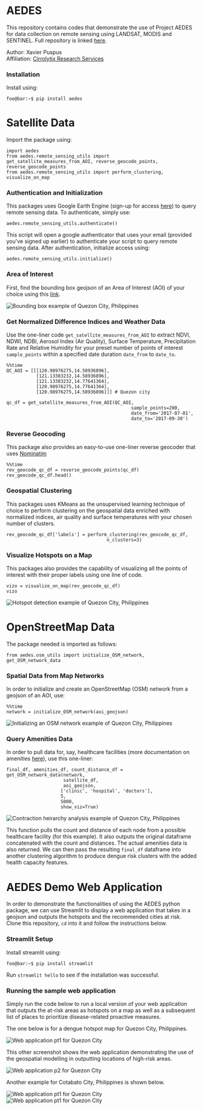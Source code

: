 # AEDES

This repository contains codes that demonstrate the use of Project AEDES for data collection on remote sensing using LANDSAT, MODIS and SENTINEL. Full repository is linked [here](https://github.com/xmpuspus/aedes).

Author: Xavier Puspus  
Affiliation: [Cirrolytix Research Services](cirrolytix.com)

### Installation


Install using:

```console
foo@bar:~$ pip install aedes
```



# Satellite Data

Import the package using:

```
import aedes
from aedes.remote_sensing_utils import get_satellite_measures_from_AOI, reverse_geocode_points, reverse_geocode_points
from aedes.remote_sensing_utils import perform_clustering, visualize_on_map
```

### Authentication and Initialization
This packages uses Google Earth Engine (sign-up for access [here](https://earthengine.google.com/signup/)) to query remote sensing data. To authenticate, simply use:

```
aedes.remote_sensing_utils.authenticate()
```

This script will open a google authenticator that uses your email (provided you've signed up earlier) to authenticate your script to query remote sensing data. After authentication, initialize access using:

```
aedes.remote_sensing_utils.initialize()
```

### Area of Interest

First, find the bounding box geojson of an Area of Interest (AOI) of your choice using this [link](https://boundingbox.klokantech.com/).

![Bounding box example of Quezon City, Philippines](bbox.png)

### Get Normalized Difference Indices and Weather Data

Use the one-liner code `get_satellite_measures_from_AOI` to extract NDVI, NDWI, NDBI, Aerosol Index (Air Quality), Surface Temperature, Precipitation Rate and Relative Humidity for your preset number of points of interest `sample_points` within a specified date duration `date_from` to `date_to`.

```
%%time
QC_AOI = [[[120.98976275,14.58936896],
           [121.13383232,14.58936896],
           [121.13383232,14.77641364],
           [120.98976275,14.77641364],
           [120.98976275,14.58936896]]] # Quezon city

qc_df = get_satellite_measures_from_AOI(QC_AOI, 
                                              sample_points=200, 
                                              date_from='2017-07-01', 
                                              date_to='2017-09-30')
```

### Reverse Geocoding

This package also provides an easy-to-use one-liner reverse geocoder that uses [Nominatim](https://nominatim.org/)

```
%%time
rev_geocode_qc_df = reverse_geocode_points(qc_df)
rev_geocode_qc_df.head()
```

### Geospatial Clustering

This packages uses KMeans as the unsupervised learning technique of choice to perform clustering on the geospatial data enriched with normalized indices, air quality and surface temperatures with your chosen number of clusters.

```
rev_geocode_qc_df['labels'] = perform_clustering(rev_geocode_qc_df, 
                                     n_clusters=3)
```

### Visualize Hotspots on a Map

This packages also provides the capability of visualizing all the points of interest with their proper labels using one line of code.

```
vizo = visualize_on_map(rev_geocode_qc_df)
vizo
```

![Hotspot detection example of Quezon City, Philippines](sample_hotspots.png)

# OpenStreetMap Data


The package needed is imported as follows:

```
from aedes.osm_utils import initialize_OSM_network, get_OSM_network_data
```

### Spatial Data from Map Networks

In order to initialize and create an OpenStreetMap (OSM) network from a geojson of an AOI, use:


```
%%time
network = initialize_OSM_network(aoi_geojson)
```
![Initializing an OSM network example of Quezon City, Philippines](sample_osm_init.png)


### Query Amenities Data 

In order to pull data for, say, healthcare facilities (more documentation on amenities [here](https://wiki.openstreetmap.org/wiki/Map_features#Amenity)), use this one-liner:

```
final_df, amenities_df, count_distance_df = get_OSM_network_data(network,
                     satellite_df,
                     aoi_geojson,
                    ['clinic', 'hospital', 'doctors'],
                    5,
                    5000,
                    show_viz=True)
```

![Contraction heirarchy analysis example of Quezon City, Philippines](sample_osm_ch.png)

This function pulls the count and distance of each node from a possible healthcare facility (for this example). It also outputs the original dataframe concatenated with the count and distances. The actual amenities data is also returned. We can then pass the resulting `final_df` dataframe into another clustering algorithm to produce dengue risk clusters with the added health capacity features.


# AEDES Demo Web Application

In order to demonstrate the functionalities of using the AEDES python package, we can use Streamlit to display a web application that takes in a geojson and outputs the hotspots and the recommended cities at risk. Clone this repository, `cd` into it and follow the instructions below.

### Streamlit Setup

Install streamlit using:

```console
foo@bar:~$ pip install streamlit
```

Run `streamlit hello` to see if the installation was successful.

### Running the sample web application 

Simply run the code below to run a local version of your web application that outputs the at-risk areas as hotspots on a map as well as a subsequent list of places to prioritize disease-related proactive measures.  

The one below is for a dengue hotspot map for Quezon City, Philippines.

![Web application pt1 for Quezon City](sample_web_app_pt1_qc.png)

This other screenshot shows the web application demonstrating the use of the geospatial modelling in outputting locations of high-risk areas.

![Web application p2 for Quezon City](sample_web_app_pt2_qc.png)

Another example for Cotabato City, Philippines is shown below.


![Web application pt1 for Quezon City](sample_web_app_pt1_cotabato.png)
![Web application pt1 for Quezon City](sample_web_app_pt1_cotabato.png)

